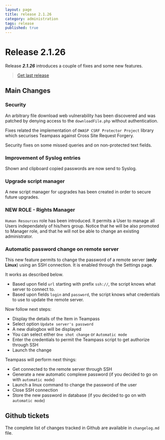 ```yaml
---
layout: page
title: release 2.1.26
category: administration
tags: release
published: true
---
```


# Release 2.1.26

Release ***2.1.26*** introduces a couple of fixes and some new features. 

> [Get last release](https://github.com/nilsteampassnet/TeamPass/releases)

## Main Changes

### Security

An arbitrary file download web vulnerability has been discovered and was patched by denying access to the `downloadFile.php` without authentication.

Fixes related the implementation of `OWASP CSRF Protector Project` library which securises Teampass against Cross Site Request Forgery.

Security fixes on some missed queries and on non-protected text fields.

### Improvement of Syslog entries

Shown and clipboard copied passwords are now send to Syslog.

### Upgrade script manager

A new script manager for upgrades has been created in order to secure future upgrades.

### NEW ROLE - Rights Manager

`Human Resources` role has been introduced. It permits a User to manage all Users independately of his/hers group.
Notice that he will be also promoted to Manager role, and that he will not be able to change an existing administrator.

### Automatic password change on remote server

This new feature permits to change the password of a remote server (**only Linux**) using an SSH connection.
It is enabled through the Settings page.

It works as described below.

- Based upon field `url` starting with prefix `ssh://`, the script knows what server to connect to.
- Based upon fields `login` and `password`, the script knows what credentials to use to update the remote server.

Now follow next steps:

- Display the details of the Item in Teampass
- Select option `Update server's password`
- A new dialogbox will be displayed
- You can select either `One shot change` or `Automatic mode`
- Enter the credentials to permit the Teampass script to get authorize through SSH
- Launch the change

Teampass will perform next things:

- Get connected to the remote server through SSH
- Generate a new automatic complexe password (if you decided to go on with `automatic mode`)
- Launch a linux command to change the password of the user
- Close SSH connection
- Store the new password in database (if you decided to go on with `automatic mode`)

## Github tickets

The complete list of changes tracked in Github are available in `changelog.md` file.
